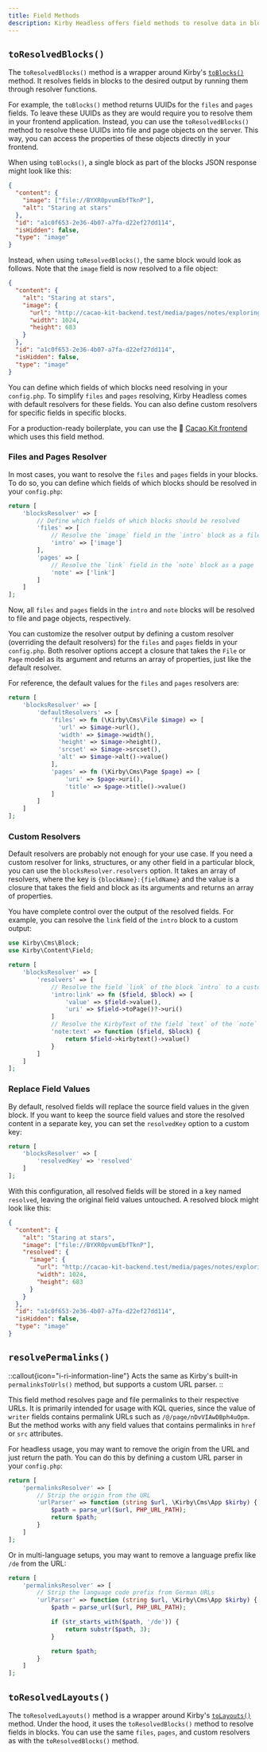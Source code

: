 ```yaml
---
title: Field Methods
description: Kirby Headless offers field methods to resolve data in blocks and layouts.
---
```


## `toResolvedBlocks()`

The `toResolvedBlocks()` method is a wrapper around Kirby's [`toBlocks()`](https://getkirby.com/docs/reference/templates/field-methods/to-blocks) method. It resolves fields in blocks to the desired output by running them through resolver functions.

For example, the `toBlocks()` method returns UUIDs for the `files` and `pages` fields. To leave these UUIDs as they are would require you to resolve them in your frontend application. Instead, you can use the `toResolvedBlocks()` method to resolve these UUIDs into file and page objects on the server. This way, you can access the properties of these objects directly in your frontend.

When using `toBlocks()`, a single block as part of the blocks JSON response might look like this:

```json
{
  "content": {
    "image": ["file://BYXR0pvumEbfTknP"],
    "alt": "Staring at stars"
  },
  "id": "a1c0f653-2e36-4b07-a7fa-d22ef27dd114",
  "isHidden": false,
  "type": "image"
}
```

Instead, when using `toResolvedBlocks()`, the same block would look as follows. Note that the `image` field is now resolved to a file object:

```json
{
  "content": {
    "alt": "Staring at stars",
    "image": {
      "url": "http://cacao-kit-backend.test/media/pages/notes/exploring-the-universe/a6c422e141-1714659501/tent-in-the-woods.jpg",
      "width": 1024,
      "height": 683
    }
  },
  "id": "a1c0f653-2e36-4b07-a7fa-d22ef27dd114",
  "isHidden": false,
  "type": "image"
}
```

You can define which fields of which blocks need resolving in your `config.php`. To simplify `files` and `pages` resolving, Kirby Headless comes with default resolvers for these fields. You can also define custom resolvers for specific fields in specific blocks.

For a production-ready boilerplate, you can use the 🍫 [Cacao Kit frontend](https://github.com/johannschopplich/cacao-kit-frontend) which uses this field method.

### Files and Pages Resolver

In most cases, you want to resolve the `files` and `pages` fields in your blocks. To do so, you can define which fields of which blocks should be resolved in your `config.php`:

```php [config.php]
return [
    'blocksResolver' => [
        // Define which fields of which blocks should be resolved
        'files' => [
            // Resolve the `image` field in the `intro` block as a file
            'intro' => ['image']
        ],
        'pages' => [
            // Resolve the `link` field in the `note` block as a page
            'note' => ['link']
        ]
    ]
];
```

Now, all `files` and `pages` fields in the `intro` and `note` blocks will be resolved to file and page objects, respectively.

You can customize the resolver output by defining a custom resolver (overriding the default resolvers) for the `files` and `pages` fields in your `config.php`. Both resolver options accept a closure that takes the `File` or `Page` model as its argument and returns an array of properties, just like the default resolver.

For reference, the default values for the `files` and `pages` resolvers are:

```php [config.php]
return [
    'blocksResolver' => [
        'defaultResolvers' => [
            'files' => fn (\Kirby\Cms\File $image) => [
              'url' => $image->url(),
              'width' => $image->width(),
              'height' => $image->height(),
              'srcset' => $image->srcset(),
              'alt' => $image->alt()->value()
            ],
            'pages' => fn (\Kirby\Cms\Page $page) => [
                'uri' => $page->uri(),
                'title' => $page->title()->value()
            ]
        ]
    ]
];
```

### Custom Resolvers

Default resolvers are probably not enough for your use case. If you need a custom resolver for links, structures, or any other field in a particular block, you can use the `blocksResolver.resolvers` option. It takes an array of resolvers, where the key is `{blockName}:{fieldName}` and the value is a closure that takes the field and block as its arguments and returns an array of properties.

You have complete control over the output of the resolved fields. For example, you can resolve the `link` field of the `intro` block to a custom output:

```php [config.php]
use Kirby\Cms\Block;
use Kirby\Content\Field;

return [
    'blocksResolver' => [
        'resolvers' => [
            // Resolve the field `link` of the block `intro` to a custom output
            'intro:link' => fn ($field, $block) => [
                'value' => $field->value(),
                'uri' => $field->toPage()?->uri()
            ]
            // Resolve the KirbyText of the field `text` of the `note` block
            'note:text' => function ($field, $block) {
                return $field->kirbytext()->value()
            }
        ]
    ]
];
```

### Replace Field Values

By default, resolved fields will replace the source field values in the given block. If you want to keep the source field values and store the resolved content in a separate key, you can set the `resolvedKey` option to a custom key:

```php [config.php]
return [
    'blocksResolver' => [
        'resolvedKey' => 'resolved'
    ]
];
```

With this configuration, all resolved fields will be stored in a key named `resolved`, leaving the original field values untouched. A resolved block might look like this:

```json
{
  "content": {
    "alt": "Staring at stars",
    "image": ["file://BYXR0pvumEbfTknP"],
    "resolved": {
      "image": {
        "url": "http://cacao-kit-backend.test/media/pages/notes/exploring-the-universe/a6c422e141-1714659501/tent-in-the-woods.jpg",
        "width": 1024,
        "height": 683
      }
    }
  },
  "id": "a1c0f653-2e36-4b07-a7fa-d22ef27dd114",
  "isHidden": false,
  "type": "image"
}
```

## `resolvePermalinks()`

::callout{icon="i-ri-information-line"}
Acts the same as Kirby's built-in `permalinksToUrls()` method, but supports a custom URL parser.
::

This field method resolves page and file permalinks to their respective URLs. It is primarily intended for usage with KQL queries, since the value of `writer` fields contains permalink URLs such as `/@/page/nDvVIAwDBph4uOpm`. But the method works with any field values that contains permalinks in `href` or `src` attributes.

For headless usage, you may want to remove the origin from the URL and just return the path. You can do this by defining a custom URL parser in your `config.php`:

```php [config.php]
return [
    'permalinksResolver' => [
        // Strip the origin from the URL
        'urlParser' => function (string $url, \Kirby\Cms\App $kirby) {
            $path = parse_url($url, PHP_URL_PATH);
            return $path;
        }
    ]
];
```

Or in multi-language setups, you may want to remove a language prefix like `/de` from the URL:

```php [config.php]
return [
    'permalinksResolver' => [
        // Strip the language code prefix from German URLs
        'urlParser' => function (string $url, \Kirby\Cms\App $kirby) {
            $path = parse_url($url, PHP_URL_PATH);

            if (str_starts_with($path, '/de')) {
                return substr($path, 3);
            }

            return $path;
        }
    ]
];
```

## `toResolvedLayouts()`

The `toResolvedLayouts()` method is a wrapper around Kirby's [`toLayouts()`](https://getkirby.com/docs/reference/templates/field-methods/to-layouts) method. Under the hood, it uses the `toResolvedBlocks()` method to resolve fields in blocks. You can use the same `files`, `pages`, and custom resolvers as with the `toResolvedBlocks()` method.
